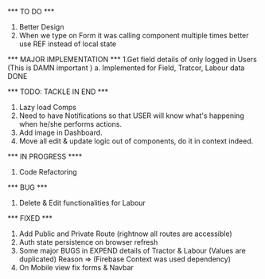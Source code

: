 *** TO DO ***
1. Better Design
2. When we type on Form it was calling component multiple times better 
   use REF instead of local state

*** MAJOR IMPLEMENTATION ***
1.Get field details of only logged in Users (This is DAMN important )
   a. Implemented for Field, Tratcor, Labour data
   DONE

*** TODO: TACKLE IN END ***
1. Lazy load Comps 
2. Need to have Notifications so that USER will know what's happening when
   he/she performs actions.
3. Add image in Dashboard.
4. Move all edit & update logic out of components, do it in context indeed.

*** IN PROGRESS ****
1. Code Refactoring 

*** BUG ***
1. Delete & Edit functionalities for Labour

*** FIXED ***
1. Add Public and Private Route (rightnow all routes are accessible)
2. Auth state persistence on browser refresh
3. Some major BUGS in EXPEND details of Tractor & Labour (Values are duplicated) 
   Reason => (Firebase Context was used dependency)
4. On Mobile view fix forms & Navbar